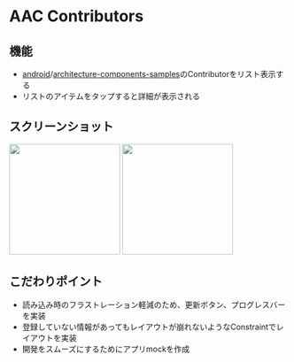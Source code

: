 # AAC Contributors

## 機能
-  [android](https://github.com/android)/[architecture-components-samples](https://github.com/android/architecture-components-samples)のContributorをリスト表示する
- リストのアイテムをタップすると詳細が表示される

## スクリーンショット
<img src="https://user-images.githubusercontent.com/44899712/102718395-3d896000-432b-11eb-93ba-ac29c639a62e.png" width=200/>
<img src="https://user-images.githubusercontent.com/44899712/102718419-5abe2e80-432b-11eb-8ece-054bc6de4693.png" width=200/>

## こだわりポイント
 - 読み込み時のフラストレーション軽減のため、更新ボタン、プログレスバーを実装
 - 登録していない情報があってもレイアウトが崩れないようなConstraintでレイアウトを実装
 - 開発をスムーズにするためにアプリmockを作成
